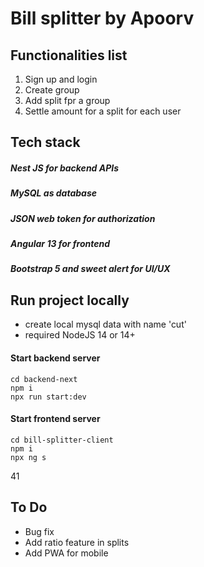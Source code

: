 # Bill splitter by Apoorv

## Functionalities list
1. Sign up and login
2. Create group
3. Add split fpr a group
4. Settle amount for a split for each user

## Tech stack

##### Nest JS for backend APIs

##### MySQL as database

##### JSON web token for authorization

##### Angular 13 for frontend

##### Bootstrap 5 and sweet alert for UI/UX

## Run project locally

- create local mysql data with name 'cut'
- required NodeJS 14 or 14+

#### Start backend server

```
cd backend-next
npm i
npx run start:dev
```

#### Start frontend server

```
cd bill-splitter-client
npm i
npx ng s
```


41
​
## To Do

- Bug fix
- Add ratio feature in splits
- Add PWA for mobile
          
